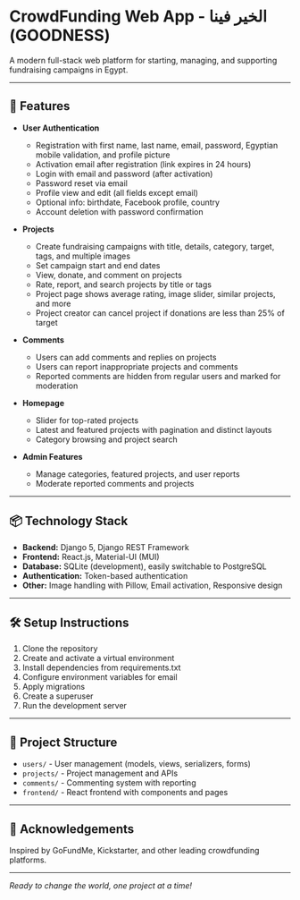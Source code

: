 # CrowdFunding Web App - الخير فينا (GOODNESS)

A modern full-stack web platform for starting, managing, and supporting fundraising campaigns in Egypt.

---

## 🚀 Features

- **User Authentication**
  - Registration with first name, last name, email, password, Egyptian mobile validation, and profile picture
  - Activation email after registration (link expires in 24 hours)
  - Login with email and password (after activation)
  - Password reset via email
  - Profile view and edit (all fields except email)
  - Optional info: birthdate, Facebook profile, country
  - Account deletion with password confirmation

- **Projects**
  - Create fundraising campaigns with title, details, category, target, tags, and multiple images
  - Set campaign start and end dates
  - View, donate, and comment on projects
  - Rate, report, and search projects by title or tags
  - Project page shows average rating, image slider, similar projects, and more
  - Project creator can cancel project if donations are less than 25% of target

- **Comments**
  - Users can add comments and replies on projects
  - Users can report inappropriate projects and comments
  - Reported comments are hidden from regular users and marked for moderation

- **Homepage**
  - Slider for top-rated projects
  - Latest and featured projects with pagination and distinct layouts
  - Category browsing and project search

- **Admin Features**
  - Manage categories, featured projects, and user reports
  - Moderate reported comments and projects

---

## 📦 Technology Stack

- **Backend:** Django 5, Django REST Framework
- **Frontend:** React.js, Material-UI (MUI)
- **Database:** SQLite (development), easily switchable to PostgreSQL
- **Authentication:** Token-based authentication
- **Other:** Image handling with Pillow, Email activation, Responsive design

---

## 🛠 Setup Instructions

1. Clone the repository
2. Create and activate a virtual environment
3. Install dependencies from requirements.txt
4. Configure environment variables for email
5. Apply migrations
6. Create a superuser
7. Run the development server

---

## 📄 Project Structure

- `users/` - User management (models, views, serializers, forms)
- `projects/` - Project management and APIs
- `comments/` - Commenting system with reporting
- `frontend/` - React frontend with components and pages

---

## 🙏 Acknowledgements

Inspired by GoFundMe, Kickstarter, and other leading crowdfunding platforms.

---

*Ready to change the world, one project at a time!*
